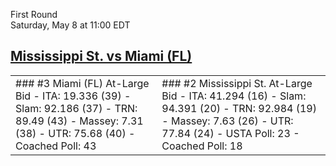 First Round  
Saturday, May 8 at 11:00 EDT
## [Mississippi St. vs Miami (FL)](https://www.ncaa.com/game/5833375) 

<table><tr><td>  
### #3 Miami (FL)  
At-Large Bid  
- ITA: 19.336 (39)  
- Slam: 92.186 (37)  
- TRN: 89.49 (43)  
- Massey: 7.31 (38)  
- UTR: 75.68 (40)  
- Coached Poll: 43  
</td><td>  
### #2 Mississippi St.  
At-Large Bid  
- ITA: 41.294 (16)  
- Slam: 94.391 (20)  
- TRN: 92.984 (19)  
- Massey: 7.63 (26)  
- UTR: 77.84 (24)  
- USTA Poll: 23  
- Coached Poll: 18  
</td></tr></table>  